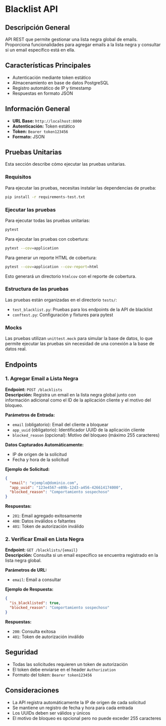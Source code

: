 
#  Blacklist API

##  Descripción General  
API REST que permite gestionar una lista negra global de emails. Proporciona funcionalidades para agregar emails a la lista negra y consultar si un email específico está en ella.

##  Características Principales  
- Autenticación mediante token estático  
- Almacenamiento en base de datos PostgreSQL  
- Registro automático de IP y timestamp  
- Respuestas en formato JSON  

##  Información General  
- **URL Base:** `http://localhost:8000`  
- **Autenticación:** Token estático  
- **Token:** `Bearer token123456`  
- **Formato:** JSON  

## Pruebas Unitarias 

Esta sección describe cómo ejecutar las pruebas unitarias.

### Requisitos

Para ejecutar las pruebas, necesitas instalar las dependencias de prueba:

```bash
pip install -r requirements-test.txt
```

### Ejecutar las pruebas

Para ejecutar todas las pruebas unitarias:

```bash
pytest
```

Para ejecutar las pruebas con cobertura:

```bash
pytest --cov=application
```

Para generar un reporte HTML de cobertura:

```bash
pytest --cov=application --cov-report=html
```

Esto generará un directorio `htmlcov` con el reporte de cobertura.

### Estructura de las pruebas

Las pruebas están organizadas en el directorio `tests/`:

- `test_blacklist.py`: Pruebas para los endpoints de la API de blacklist
- `conftest.py`: Configuración y fixtures para pytest

### Mocks

Las pruebas utilizan `unittest.mock` para simular la base de datos, lo que permite ejecutar las pruebas sin necesidad de una conexión a la base de datos real. 

##  Endpoints  

### 1. Agregar Email a Lista Negra  

**Endpoint:** `POST /blacklists`  
**Descripción:** Registra un email en la lista negra global junto con información adicional como el ID de la aplicación cliente y el motivo del bloqueo.

**Parámetros de Entrada:**  
- `email` (obligatorio): Email del cliente a bloquear  
- `app_uuid` (obligatorio): Identificador UUID de la aplicación cliente  
- `blocked_reason` (opcional): Motivo del bloqueo (máximo 255 caracteres)  

**Datos Capturados Automáticamente:**  
- IP de origen de la solicitud  
- Fecha y hora de la solicitud  

**Ejemplo de Solicitud:**  
```json
{
  "email": "ejemplo@dominio.com",
  "app_uuid": "123e4567-e89b-12d3-a456-426614174000",
  "blocked_reason": "Comportamiento sospechoso"
}
```

**Respuestas:**  
- `201`: Email agregado exitosamente  
- `400`: Datos inválidos o faltantes  
- `401`: Token de autorización inválido  

### 2.  Verificar Email en Lista Negra  

**Endpoint:** `GET /blacklists/{email}`  
**Descripción:** Consulta si un email específico se encuentra registrado en la lista negra global.

**Parámetros de URL:**  
- `email`: Email a consultar  

**Ejemplo de Respuesta:**  
```json
{
  "is_blacklisted": true,
  "blocked_reason": "Comportamiento sospechoso"
}
```

**Respuestas:**  
- `200`: Consulta exitosa  
- `401`: Token de autorización inválido  

##  Seguridad  
- Todas las solicitudes requieren un token de autorización  
- El token debe enviarse en el header `Authorization`  
- Formato del token: `Bearer token123456`  

##  Consideraciones  
- La API registra automáticamente la IP de origen de cada solicitud  
- Se mantiene un registro de fecha y hora para cada entrada  
- Los UUIDs deben ser válidos y únicos  
- El motivo de bloqueo es opcional pero no puede exceder 255 caracteres  
